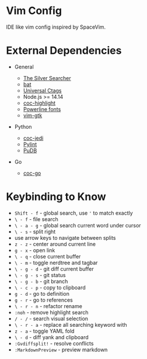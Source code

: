 # Vim Config

IDE like vim config inspired by SpaceVim.

# External Dependencies

* General
    * [The Silver Searcher](https://github.com/ggreer/the_silver_searcher)
    * [bat](https://github.com/sharkdp/bat)
    * [Universal Ctags](https://ctags.io/)
    * Node.js >= 14.14
    * [coc-highlight](https://github.com/neoclide/coc-highlight)
    * [Powerline fonts](https://github.com/powerline/fonts)
    * [vim-gtk](https://stackoverflow.com/questions/11489428/how-can-i-make-vim-paste-from-and-copy-to-the-systems-clipboard)

* Python
    * [coc-jedi](https://github.com/pappasam/coc-jedi)
    * [Pylint](https://pypi.org/project/pylint/)
    * [PuDB](https://pypi.org/project/pudb/)

* Go
    * [coc-go](https://github.com/josa42/coc-go)

# Keybinding to Know

* `Shift - f` - global search, use `'` to match exactly
* `\ - f` - file search
* `\ - a - g` - global search current word under cursor
* `\ - s` - split right
* use arrow keys to navigate between splits
* `z - z` - center around current line
* `g - x` - open link
* `\ - q` - close current buffer
* `\ - m` - toggle nerdtree and tagbar
* `\ - g - d` - git diff current buffer
* `\ - g - s` - git status
* `\ - g - b` - git branch
* `\ - c - p` - copy to clipboard
* `g - d` - go to definition
* `g - r` - go to references
* `\ - r - n` - refactor rename
* `:noh` - remove highlight search
* `/ - /` - search visual selection
* `\ - r - a` - replace all searching keyword with
* `z - a` - toggle YAML fold
* `\ - d` - diff yank and clipboard
* `:Gvdiffsplit!` - resolve conflicts
* `:MarkdownPreview` - preview markdown
